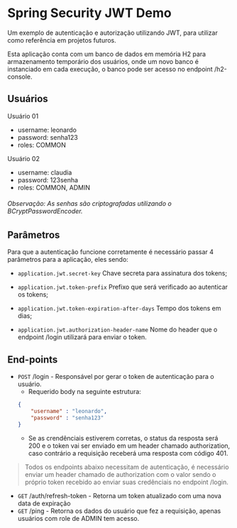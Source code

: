 # Spring Security JWT Demo

Um exemplo de autenticação e autorização utilizando JWT, para utilizar como referência em projetos futuros.

Esta aplicação conta com um banco de dados em memória H2 para armazenamento temporário dos usuários, onde um novo banco é instanciado em cada execução, o banco pode ser acesso no endpoint /h2-console.

## Usuários

Usuário 01
- username: leonardo
- password: senha123
- roles: COMMON

Usuário 02
- username: claudia
- password: 123senha
- roles: COMMON, ADMIN

###### Observação: As senhas são criptografadas utilizando o BCryptPasswordEncoder.

## Parâmetros

Para que a autenticação funcione corretamente é necessário passar 4 parâmetros para a aplicação, eles sendo:

- ``application.jwt.secret-key`` Chave secreta para assinatura dos tokens;

- ``application.jwt.token-prefix`` Prefixo que será verificado ao autenticar os tokens;

- ``application.jwt.token-expiration-after-days`` Tempo dos tokens em dias;

- ``application.jwt.authorization-header-name`` Nome do header que o endpoint /login utilizará para enviar o token.

## End-points

- ``POST`` /login - Responsável por gerar o token de autenticação para o usuário.
    - Requerido body na seguinte estrutura:
    ~~~json
    {
        "username" : "leonardo",
        "password" : "senha123"
    }
    ~~~
    - Se as crendênciais estiverem corretas, o status da resposta será 200 e o token vai ser enviado em um header chamado authorization, caso contrário a requisição receberá uma resposta com código 401.

> Todos os endpoints abaixo necessitam de autenticação, é necessário enviar um header chamado de authorization com o valor sendo o próprio token recebido ao enviar suas credênciais no endpoint /login.

- ``GET`` /auth/refresh-token - Retorna um token atualizado com uma nova data de expiração
- ``GET`` /ping - Retorna os dados do usuário que fez a requisição, apenas usuários com role de ADMIN tem acesso.